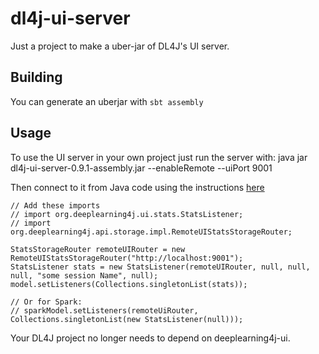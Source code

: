 # dl4j-ui-server

Just a project to make a uber-jar of DL4J's UI server.

## Building

You can generate an uberjar with `sbt assembly`

## Usage

To use the UI server in your own project just run the server with:
    java jar dl4j-ui-server-0.9.1-assembly.jar --enableRemote --uiPort 9001
    
Then connect to it from Java code using the instructions [here](https://deeplearning4j.org/visualization)

    // Add these imports
    // import org.deeplearning4j.ui.stats.StatsListener;
    // import org.deeplearning4j.api.storage.impl.RemoteUIStatsStorageRouter;
       
    StatsStorageRouter remoteUIRouter = new RemoteUIStatsStorageRouter("http://localhost:9001");
    StatsListener stats = new StatsListener(remoteUIRouter, null, null, null, "some session Name", null);
    model.setListeners(Collections.singletonList(stats));

    // Or for Spark:    
    // sparkModel.setListeners(remoteUiRouter, Collections.singletonList(new StatsListener(null)));
       
Your DL4J project no longer needs to depend on deeplearning4j-ui.
